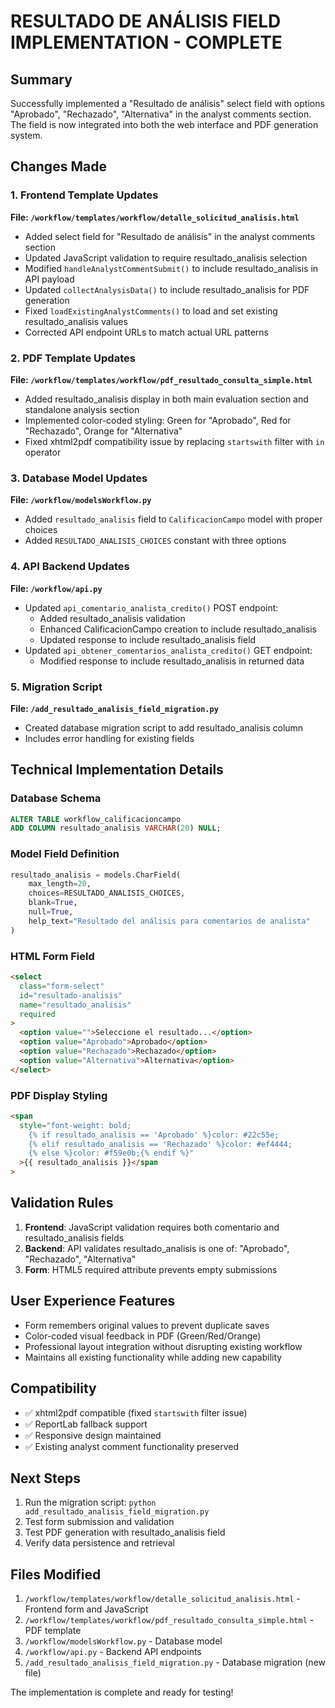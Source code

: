 # RESULTADO DE ANÁLISIS FIELD IMPLEMENTATION - COMPLETE

## Summary

Successfully implemented a "Resultado de análisis" select field with options "Aprobado", "Rechazado", "Alternativa" in the analyst comments section. The field is now integrated into both the web interface and PDF generation system.

## Changes Made

### 1. Frontend Template Updates

**File: `/workflow/templates/workflow/detalle_solicitud_analisis.html`**

- Added select field for "Resultado de análisis" in the analyst comments section
- Updated JavaScript validation to require resultado_analisis selection
- Modified `handleAnalystCommentSubmit()` to include resultado_analisis in API payload
- Updated `collectAnalysisData()` to include resultado_analisis for PDF generation
- Fixed `loadExistingAnalystComments()` to load and set existing resultado_analisis values
- Corrected API endpoint URLs to match actual URL patterns

### 2. PDF Template Updates

**File: `/workflow/templates/workflow/pdf_resultado_consulta_simple.html`**

- Added resultado_analisis display in both main evaluation section and standalone analysis section
- Implemented color-coded styling: Green for "Aprobado", Red for "Rechazado", Orange for "Alternativa"
- Fixed xhtml2pdf compatibility issue by replacing `startswith` filter with `in` operator

### 3. Database Model Updates

**File: `/workflow/modelsWorkflow.py`**

- Added `resultado_analisis` field to `CalificacionCampo` model with proper choices
- Added `RESULTADO_ANALISIS_CHOICES` constant with three options

### 4. API Backend Updates

**File: `/workflow/api.py`**

- Updated `api_comentario_analista_credito()` POST endpoint:
  - Added resultado_analisis validation
  - Enhanced CalificacionCampo creation to include resultado_analisis
  - Updated response to include resultado_analisis field
- Updated `api_obtener_comentarios_analista_credito()` GET endpoint:
  - Modified response to include resultado_analisis in returned data

### 5. Migration Script

**File: `/add_resultado_analisis_field_migration.py`**

- Created database migration script to add resultado_analisis column
- Includes error handling for existing fields

## Technical Implementation Details

### Database Schema

```sql
ALTER TABLE workflow_calificacioncampo
ADD COLUMN resultado_analisis VARCHAR(20) NULL;
```

### Model Field Definition

```python
resultado_analisis = models.CharField(
    max_length=20,
    choices=RESULTADO_ANALISIS_CHOICES,
    blank=True,
    null=True,
    help_text="Resultado del análisis para comentarios de analista"
)
```

### HTML Form Field

```html
<select
  class="form-select"
  id="resultado-analisis"
  name="resultado_analisis"
  required
>
  <option value="">Seleccione el resultado...</option>
  <option value="Aprobado">Aprobado</option>
  <option value="Rechazado">Rechazado</option>
  <option value="Alternativa">Alternativa</option>
</select>
```

### PDF Display Styling

```html
<span
  style="font-weight: bold; 
    {% if resultado_analisis == 'Aprobado' %}color: #22c55e;
    {% elif resultado_analisis == 'Rechazado' %}color: #ef4444;
    {% else %}color: #f59e0b;{% endif %}"
  >{{ resultado_analisis }}</span
>
```

## Validation Rules

1. **Frontend**: JavaScript validation requires both comentario and resultado_analisis fields
2. **Backend**: API validates resultado_analisis is one of: "Aprobado", "Rechazado", "Alternativa"
3. **Form**: HTML5 required attribute prevents empty submissions

## User Experience Features

- Form remembers original values to prevent duplicate saves
- Color-coded visual feedback in PDF (Green/Red/Orange)
- Professional layout integration without disrupting existing workflow
- Maintains all existing functionality while adding new capability

## Compatibility

- ✅ xhtml2pdf compatible (fixed `startswith` filter issue)
- ✅ ReportLab fallback support
- ✅ Responsive design maintained
- ✅ Existing analyst comment functionality preserved

## Next Steps

1. Run the migration script: `python add_resultado_analisis_field_migration.py`
2. Test form submission and validation
3. Test PDF generation with resultado_analisis field
4. Verify data persistence and retrieval

## Files Modified

1. `/workflow/templates/workflow/detalle_solicitud_analisis.html` - Frontend form and JavaScript
2. `/workflow/templates/workflow/pdf_resultado_consulta_simple.html` - PDF template
3. `/workflow/modelsWorkflow.py` - Database model
4. `/workflow/api.py` - Backend API endpoints
5. `/add_resultado_analisis_field_migration.py` - Database migration (new file)

The implementation is complete and ready for testing!
